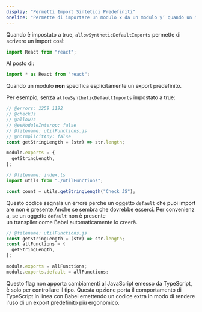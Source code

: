 ```yaml
---
display: "Permetti Import Sintetici Predefiniti"
oneline: "Permette di importare un modulo x da un modulo y’ quando un modulo non ha un’esportazione standard"
---
```


Quando è impostato a true, `allowSyntheticDefaultImports` permette di scrivere un import così:

```ts
import React from "react";
```

Al posto di:

```ts
import * as React from "react";
```

Quando un modulo **non** specifica esplicitamente un export predefinito.

Per esempio, senza `allowSyntheticDefaultImports` impostato a true:

```ts twoslash
// @errors: 1259 1192
// @checkJs
// @allowJs
// @esModuleInterop: false
// @filename: utilFunctions.js
// @noImplicitAny: false
const getStringLength = (str) => str.length;

module.exports = {
  getStringLength,
};

// @filename: index.ts
import utils from "./utilFunctions";

const count = utils.getStringLength("Check JS");
```

Questo codice segnala un errore perché un oggetto `default` che puoi importare non è presente.Anche se sembra che dovrebbe esserci. Per convenienza, se un oggetto `default` non è presente un transpiler come Babel automaticamente lo creerà.

```ts
// @filename: utilFunctions.js
const getStringLength = (str) => str.length;
const allFunctions = {
  getStringLength,
};

module.exports = allFunctions;
module.exports.default = allFunctions;
```

Questo flag non apporta cambiamenti al JavaScript emesso da TypeScript, è solo per controllare il tipo. Questa opzione porta il comportamento di TypeScript in linea con Babel emettendo un codice extra in modo di rendere l'uso di un export predefinito più ergonomico.
